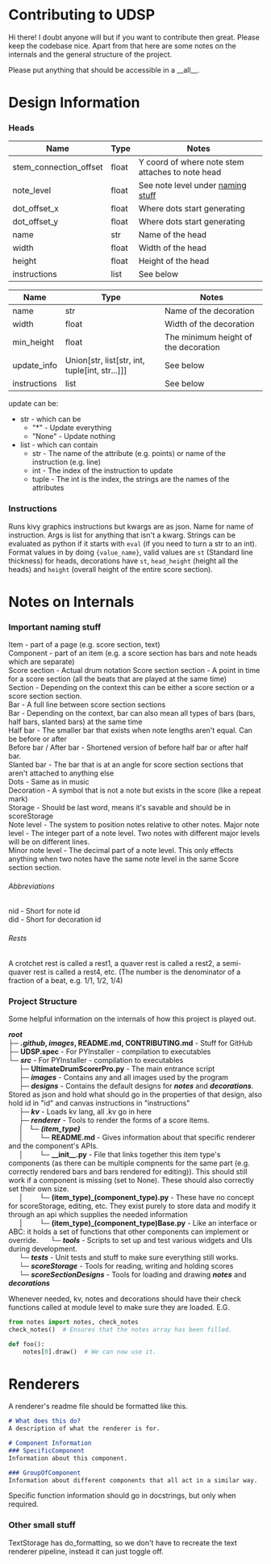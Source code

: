 # Contributing to UDSP
Hi there! I doubt anyone will but if you want to contribute then great. Please keep the codebase nice. Apart from that here are some notes on the internals and the general structure of the project.

Please put anything that should be accessible in a \_\_all\_\_.

# Design Information
### Heads
| Name                   | Type  | Notes                                                                                                                                    |
|------------------------|-------|------------------------------------------------------------------------------------------------------------------------------------------|
| stem_connection_offset | float | Y coord of where note stem attaches to note head                                                                                         |
| note_level             | float | See note level under [naming stuff](https://github.com/GreenJon902/UltimateDrumScorerPro/blob/v3/CONTRIBUTING.md#important-naming-stuff) |
| dot_offset_x           | float | Where dots start generating                                                                                                              |
| dot_offset_y           | float | Where dots start generating                                                                                                              |
| name                   | str   | Name of the head                                                                                                                         |
| width                  | float | Width of the head                                                                                                                        |
| height                 | float | Height of the head                                                                                                                       |
| instructions           | list  | See below                                                                                                                                |

| Name         | Type                                           | Notes                                |
|--------------|------------------------------------------------|--------------------------------------|
| name         | str                                            | Name of the decoration               |
| width        | float                                          | Width of the decoration              |
| min_height   | float                                          | The minimum height of the decoration |
| update_info  | Union[str, list[str, int, tuple[int, str...]]] | See below                            |
| instructions | list                                           | See below                            |     

update can be:
- str - which can be
  - "*" - Update everything
  - "None" - Update nothing
- list - which can contain
  - str - The name of the attribute (e.g. points) or name of the instruction (e.g. line)
  - int - The index of the instruction to update
  - tuple - The int is the index, the strings are the names of the attributes

### Instructions
Runs kivy graphics instructions but kwargs are as json. 
Name for name of instruction. 
Args is list for anything that isn't a kwarg.
Strings can be evaluated as python if it starts with `eval` (if you need to turn a str to an int). 
Format values in by doing `{value_name}`, valid values are `st` (Standard line thickness) for heads, decorations have 
`st`, `head_height` (height all the heads) and `height` (overall height of the entire score section). 

# Notes on Internals
### Important naming stuff
Item - part of a page (e.g. score section, text)  
Component - part of an item (e.g. a score section has bars and note heads which are separate)  
Score section - Actual drum notation
Score section section - A point in time for a score section (all the beats that are played at the same time)  
Section - Depending on the context this can be either a score section or a score section section.  
Bar - A full line between score section sections  
Bar - Depending on the context, bar can also mean all types of bars (bars, half bars, slanted bars) at the same time  
Half bar - The smaller bar that exists when note lengths aren't equal. Can be before or after  
Before bar / After bar - Shortened version of before half bar or after half bar.  
Slanted bar - The bar that is at an angle for score section sections that aren't attached to anything else  
Dots - Same as in music  
Decoration - A symbol that is not a note but exists in the score (like a repeat mark)  
Storage - Should be last word, means it's savable and should be in scoreStorage  
Note level - The system to position notes relative to other notes.
Major note level - The integer part of a note level. Two notes with different major levels will be on different lines.  
Minor note level - The decimal part of a note level. This only effects anything when two notes have the same note level in the same Score section section.  

###### Abbreviations
nid - Short for note id  
did - Short for decoration id

###### Rests
A crotchet rest is called a rest1, a quaver rest is called a rest2, a semi-quaver rest is called a rest4, etc. (The number is the denominator of a fraction of a beat, e.g. 1/1, 1/2, 1/4)

### Project Structure
Some helpful information on the internals of how this project is played out.  

**_root_**  
├─ **_.github_, _images_, README.md, CONTRIBUTING.md** - Stuff for GitHub  
├─ **UDSP.spec** - For PYInstaller - compilation to executables  
└─ **_src_** - For PYInstaller - compilation to executables  
&emsp;&ensp;├─ **UltimateDrumScorerPro.py** - The main entrance script  
&emsp;&ensp;├─ **_images_** - Contains any and all images used by the program  
&emsp;&ensp;├─ **_designs_** - Contains the default designs for **_notes_** and **_decorations_**. Stored as json and hold what should go in the properties of that design, also hold id in "id" and canvas instructions in "instructions"  
&emsp;&ensp;├─ **_kv_** - Loads kv lang, all .kv go in here  
&emsp;&ensp;├─ **_renderer_** - Tools to render the forms of a score items.  
&emsp;&ensp;│ &ensp;└─ **_(item_type)_**  
&emsp;&ensp;│ &ensp;&emsp;&ensp;└─ **README.md** - Gives information about that specific renderer and the component's APIs.  
&emsp;&ensp;│ &ensp;&emsp;&ensp;└─ **\_\_init\_\_.py** - File that links together this item type's components (as there can be multiple compnents for the same part (e.g. correctly rendered bars and bars rendered for editing)). This should still work if a component is missing (set to None). These should also correctly set their own size.  
&emsp;&ensp;│ &ensp;&emsp;&ensp;└─ **(item_type)_(component_type).py** - These have no concept for scoreStorage, editing, etc. They exist purely to store data and modify it through an api which supplies the needed information  
&emsp;&ensp;│ &ensp;&emsp;&ensp;└─ **(item_type)_(component_type)Base.py** - Like an interface or ABC: it holds a set of functions that other components can implement or override.
&emsp;&ensp;└─ **_tools_** - Scripts to set up and test various widgets and UIs during development.  
&emsp;&ensp;└─ **_tests_** - Unit tests and stuff to make sure everything still works.  
&emsp;&ensp;└─ **_scoreStorage_** - Tools for reading, writing and holding scores  
&emsp;&ensp;└─ **_scoreSectionDesigns_** - Tools for loading and drawing **_notes_** and **_decorations_**  

Whenever needed, kv, notes and decorations should have their check functions called at module level to make sure they
are loaded. E.G.
```python
from notes import notes, check_notes
check_notes()  # Ensures that the notes array has been filled.

def foo():
    notes[0].draw()  # We can now use it.
```

# Renderers
A renderer's readme file should be formatted like this.
```markdown
# What does this do?
A description of what the renderer is for.

# Component Information
### SpecificComponent
Information about this component.

### GroupOfComponent
Information about different components that all act in a similar way.
```
Specific function information should go in docstrings, but only when required.

### Other small stuff
TextStorage has do_formatting, so we don't have to recreate the text renderer pipeline, instead it can just toggle off.